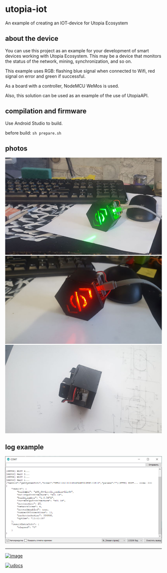 # utopia-iot
An example of creating an IOT-device for Utopia Ecosystem

## about the device

You can use this project as an example for your development of smart devices working with Utopia Ecosystem. This may be a device that monitors the status of the network, mining, synchronization, and so on.

This example uses RGB: flashing blue signal when connected to Wifi, red signal on error and green if successful.

As a board with a controller, NodeMCU WeMos is used.

Also, this solution can be used as an example of the use of UtopiaAPI.

## compilation and firmware

Use Android Studio to build.

before build: ```sh prepare.sh```

## photos

![photo](https://github.com/Sagleft/utopia-iot/raw/master/img/photo1.jpg)
![photo](https://github.com/Sagleft/utopia-iot/raw/master/img/photo2.jpg)
![photo](https://github.com/Sagleft/utopia-iot/raw/master/img/photo3.jpg)

## log example

![log](https://github.com/Sagleft/utopia-iot/raw/master/img/comport_log.png)

---

[![image](https://github.com/Sagleft/Sagleft/raw/master/image.png)](https://t.me/+VIvd8j6xvm9iMzhi)

[![udocs](https://github.com/Sagleft/ures/blob/master/udocs-btn.png?raw=true)](https://udocs.gitbook.io/utopia-api/)
